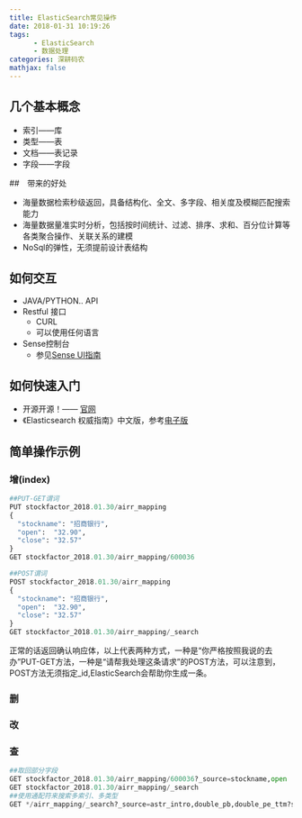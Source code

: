 ```yaml
---
title: ElasticSearch常见操作
date: 2018-01-31 10:19:26
tags:
      - ElasticSearch
      - 数据处理
categories: 深耕码农
mathjax: false
---
```



## 几个基本概念
* 索引——库
* 类型——表
* 文档——表记录
* 字段——字段

##　带来的好处
* 海量数据检索秒级返回，具备结构化、全文、多字段、相关度及模糊匹配搜索能力
* 海量数据量准实时分析，包括按时间统计、过滤、排序、求和、百分位计算等各类聚合操作、关联关系的建模
* NoSql的弹性，无须提前设计表结构

## 如何交互
* JAVA/PYTHON.. API
* Restful 接口
  * CURL
  * 可以使用任何语言
* Sense控制台
  * 参见[Sense UI指南](https://www.elastic.co/guide/en/sense/current/sense-ui.html)

## 如何快速入门
  * 开源开源！—— [官网](https://www.elastic.co)
  * 《Elasticsearch 权威指南》中文版，参考[电子版](https://es.xiaoleilu.com/)

## 简单操作示例
### 增(index)
```python
##PUT-GET谓词
PUT stockfactor_2018.01.30/airr_mapping
{
  "stockname": "招商银行",
  "open":  "32.90",
  "close": "32.57"
}
GET stockfactor_2018.01.30/airr_mapping/600036

##POST谓词
POST stockfactor_2018.01.30/airr_mapping
{
  "stockname": "招商银行",
  "open":  "32.90",
  "close": "32.57"
}
GET stockfactor_2018.01.30/airr_mapping/_search
```
正常的话返回确认响应体，以上代表两种方式，一种是“你严格按照我说的去办”PUT-GET方法，一种是“请帮我处理这条请求”的POST方法，可以注意到，POST方法无须指定_id,ElasticSearch会帮助你生成一条。

### 删
### 改
### 查
```python
##取回部分字段
GET stockfactor_2018.01.30/airr_mapping/600036?_source=stockname,open
GET stockfactor_2018.01.30/airr_mapping/_search
##使用通配符来搜索多索引、多类型
GET */airr_mapping/_search?_source=astr_intro,double_pb,double_pe_ttm?size=5&from=10
```
